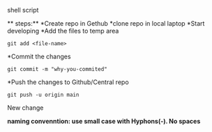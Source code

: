 shell script

** steps:**
*Create repo in Gethub
*clone repo in local laptop
*Start developing
*Add the files to temp area
```
git add <file-name>
```
*Commit the changes
```
git commit -m "why-you-commited"
```
*Push the changes to Github/Central repo
```
git push -u origin main
```
New change

**naming convenntion: use small case with Hyphons(-). No spaces**